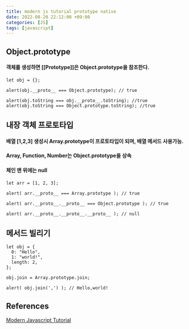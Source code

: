 ```yaml
---
title: modern js tutorial prototype native
date: 2022-08-20 22:12:00 +09:00
categories: [JS]
tags: [javascript]
---
```


## Object.prototype
#### 객체를 생성하면 [[Prototype]]은 Object.prototype을 참조한다.
`````
let obj = {};

alert(obj.__proto__ === Object.prototype); // true

alert(obj.toString === obj.__proto__.toString); //true
alert(obj.toString === Object.prototype.toString); //true
`````

## 내장 객체 프로토타입
#### 배열 [1,2,3] 생성시 Array.prototype이 프로토타입이 되며, 배열 메서드 사용가능.
#### Array, Function, Number는 Object.prototype을 상속
#### 체인 맨 위에는 null

`````
let arr = [1, 2, 3];

alert( arr.__proto__ === Array.prototype ); // true

alert( arr.__proto__.__proto__ === Object.prototype ); // true

alert( arr.__proto__.__proto__.__proto__ ); // null
`````

## 메서드 빌리기
`````
let obj = {
  0: "Hello",
  1: "world!",
  length: 2,
};

obj.join = Array.prototype.join;

alert( obj.join(',') ); // Hello,world!
`````


## References
[Modern Javascript Tutorial](https://ko.javascript.info/prototype-inheritance)   
